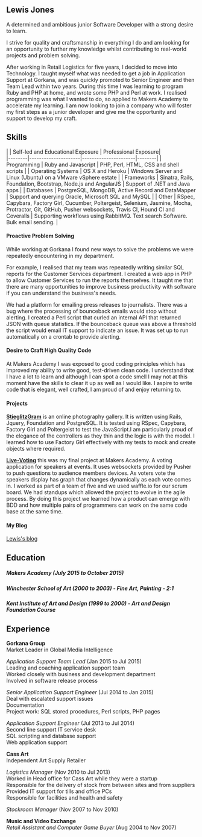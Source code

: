 ## Lewis Jones

A determined and ambitious junior Software Developer with a strong desire to learn.

I strive for quality and craftsmanship in everything I do and am looking for an opportunity to further my knowledge whilst contributing to real-world projects and problem solving.

After working in Retail Logistics for five years, I decided to move into Technology. I taught myself what was needed to get a job in Application Support at Gorkana, and was quickly promoted to Senior Engineer and then Team Lead within two years. During this time I was learning to program Ruby and PHP at home, and wrote some PHP and Perl at work. I realised programming was what I wanted to do, so applied to Makers Academy to accelerate my learning. I am now looking to join a company who will foster my first steps as a junior developer and give me the opportunity and support to develop my craft.


## Skills

|      | Self-led and Educational Exposure | Professional Exposure|  
|--------|---------------------|----------------------|--------|
| Programming  | Ruby and Javascript | PHP, Perl, HTML, CSS and shell scripts |
| Operating Systems | OS X and Heroku | Windows Server and Linux (Ubuntu) on a VMware vSphere estate |
| Frameworks | Sinatra, Rails, Foundation, Bootstrap, Node.js and AngularJS | Support of .NET and Java apps |
| Databases | PostgreSQL, MongoDB, Active Record and DataMapper | Support and querying Oracle, Microsoft SQL and MySQL |
| Other | RSpec, Capybara, Factory Girl, Cucumber, Poltergeist, Selenium, Jasmine, Mocha, Protractor, Git, GitHub, Pusher websockets, Travis CI, Hound CI and Coveralls | Supporting workflows using RabbitMQ. Text search Software. Bulk email sending. |


#### Proactive Problem Solving

While working at Gorkana I found new ways to solve the problems we were repeatedly encountering in my department.

For example, I realised that my team was repeatedly writing similar SQL reports for the Customer Services department. I created a web app in PHP to allow Customer Services to run the reports themselves. It taught me that there are many opportunities to improve business productivity with software if you can understand the business's needs.

We had a platform for emailing press releases to journalists. There was a bug where the processing of bounceback emails would stop without alerting. I created a Perl script that curled an internal API that returned JSON with queue statistics. If the bounceback queue was above a threshold the script would email IT support to indicate an issue. It was set up to run automatically on a crontab to provide alerting. 


#### Desire to Craft High Quality Code

At Makers Academy I was exposed to good coding principles which has improved my ability to write good, test-driven clean code. I understand that I have a lot to learn and although I can spot a code smell I may not at this moment have the skills to clear it up as well as I would like. I aspire to write code that is elegant, well crafted, I am proud of and enjoy returning to.

#### Projects  

[**StieglitzGram**](https://github.com/ljones140/StieglitzGram) is an online photography gallery. It is written using Rails, Jquery, Foundation and PostgreSQL. It is tested using RSpec, Capybara, Factory Girl and Poltergeist to test the JavaScript.I am particularly proud of the elegance of the controllers as they thin and the logic is with the model. I learned how to use Factory Girl effectively with my tests to  mock and create objects where required.


[**Live-Voting**](https://github.com/ljones140/live-voting) this was my final project at Makers Academy. A voting application for speakers at events. It uses websockets provided by Pusher to push questions to audience members devices. As voters vote the speakers display has graph that changes dynamically as each vote comes in. I worked as part of a team of five and we used waffle.io for our scrum board. We had standups which allowed the project to evolve in the agile process. By doing this project we learned how a product can emerge with BDD and how multiple pairs of programmers can work on the same code base at the same time.


#### My Blog
  
[Lewis's blog](https://medium.com/@ljones140)

## Education

##### Makers Academy *(July 2015 to October 2015)*

##### Winchester School of Art *(2000 to 2003) - Fine Art, Painting - 2:1*

##### Kent Institute of Art and Design *(1999 to 2000) - Art and Design Foundation Course* 


## Experience

**Gorkana Group**  
Market Leader in Global Media Intelligence  

*Application Support Team Lead*  (Jan 2015 to Jul 2015)  
Leading and coaching application support team  
Worked closely with business and development department  
Involved in software release process  

*Senior Application Support Engineer*  (Jul 2014 to Jan 2015)  
Deal with escalated support issues  
Documentation  
Project work: SQL stored procedures, Perl scripts, PHP pages  

*Application Support Engineer* (Jul 2013 to Jul 2014)  
Second line support IT service desk  
SQL scripting and database support  
Web application support  

**Cass Art**  
Independent Art Supply Retailer

*Logistics Manager* (Nov 2010 to Jul 2013)    
Worked in Head office for Cass Art while they were a startup  
Responsible for the delivery of stock from between sites and from suppliers
Provided IT support for tills and office PCs  
Responsible for facilities and health and safety

*Stockroom Manager* (Nov 2007 to Nov 2010)  

**Music and Video Exchange**    
*Retail Assistant and Computer Game Buyer* (Aug 2004 to Nov 2007)   


